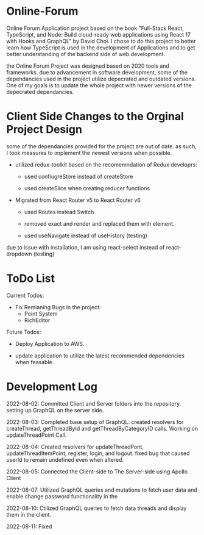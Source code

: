 # Online-Forum
Online Forum Application project based on the book "Full-Stack React, TypeScript, and Node: Build cloud-ready web applications using React 17 with Hooks and GraphQL" by David Choi. I chose to do this project to better learn how TypeScript is used in the development of Applications and to get better understanding of the backend side of web development. 

the Online Forum Project was designed based on 2020 tools and frameworks. due to advancement in software development, some of the dependancies used in the project utilize depecrated and outdated versions. One of my goals is to update the whole project with newer versions of the depecrated dependancies.  

# Client Side Changes to the Orginal Project Design

some of the dependancies provided for the project are out of date. as such, I took measures to implement the newest versions when possible.

  - utilized redux-toolkit based on the recomemndation of Redux developrs:

    - used confiugreStore instead of createStore

    - used createSlice when creating reducer functions

  - Migrated from React Router v5 to React Router v6

    - used Routes instead Switch 

    - removed exact and render and replaced them with element.

    - used useNavigate instead of useHistory (testing)
    
due to issue with installation, I am using react-select instead of react-dropdown (testing)

# ToDo List

Current Todos:

  - Fix Remianing Bugs in the project:
      - Point System
      - RichEditor

Future Todos:

  - Deploy Application to AWS.
  
  - update application to utilize the latest recommended dependencies when feasable.
  
  
  
# Development Log
2022-08-02: Committed Client and Server folders into the repository. setting up GraphQL on the server side.

2022-08-03: Completed base setup of GraphQL. created resolvers for createThread, getThreadById and getThreadByCategoryID calls. Working on updateThreadPoint Call.

2022-08-04: Created resolvers for updateThreadPont, updateThreadItemPoint, register, login, and logout. fixed bug that caused userId to remain undefined even when altered.

2022-08-05: Connected the Client-side to The Server-side using Apollo Client

2022-08-07: Utilized GraphQL queries and mutations to fetch user data and enable change password functionality in the 

2022-08-10: Ctilized GraphQL queries to fetch data threads and display them in the client. 

2022-08-11: Fixed 


